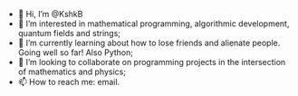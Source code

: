 - 👋 Hi, I’m @KshkB
- 👀 I’m interested in mathematical programming, algorithmic development, quantum fields and strings;
- 🌱 I’m currently learning about how to lose friends and alienate people. Going well so far! Also Python;
- 💞️ I’m looking to collaborate on programming projects in the intersection of mathematics and physics;
- 📫 How to reach me: email.

<!---
KshkB/KshkB is a ✨ special ✨ repository because its `README.md` (this file) appears on your GitHub profile.
You can click the Preview link to take a look at your changes.
--->
